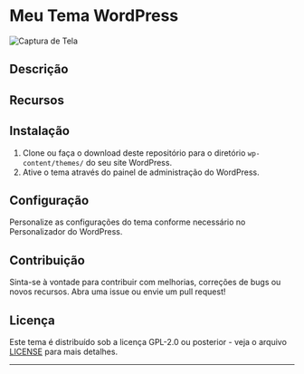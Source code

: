 # Meu Tema WordPress

![Captura de Tela](https://imgur.com/a/AP1iklr)

## Descrição


## Recursos



## Instalação

1. Clone ou faça o download deste repositório para o diretório `wp-content/themes/` do seu site WordPress.
2. Ative o tema através do painel de administração do WordPress.

## Configuração

Personalize as configurações do tema conforme necessário no Personalizador do WordPress.

## Contribuição

Sinta-se à vontade para contribuir com melhorias, correções de bugs ou novos recursos. Abra uma issue ou envie um pull request!

## Licença

Este tema é distribuído sob a licença GPL-2.0 ou posterior - veja o arquivo [LICENSE](LICENSE) para mais detalhes.

---

